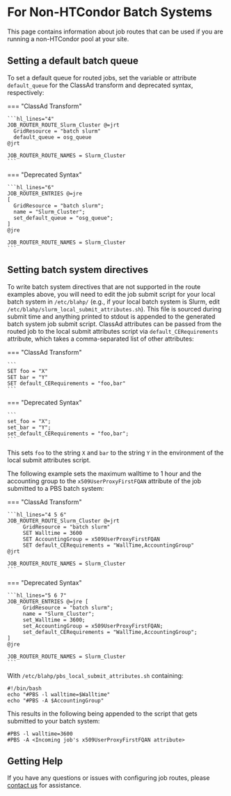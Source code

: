 For Non-HTCondor Batch Systems
==============================

This page contains information about job routes that can be used if you are running a non-HTCondor pool at your site.

Setting a default batch queue
-----------------------------

To set a default queue for routed jobs, set the variable or attribute `default_queue` for the ClassAd
transform and deprecated syntax, respectively:

=== "ClassAd Transform"

    ```hl_lines="4"
    JOB_ROUTER_ROUTE_Slurm_Cluster @=jrt
      GridResource = "batch slurm"
      default_queue = osg_queue
    @jrt

    JOB_ROUTER_ROUTE_NAMES = Slurm_Cluster
    ```

=== "Deprecated Syntax"

    ```hl_lines="6"
    JOB_ROUTER_ENTRIES @=jre
    [
      GridResource = "batch slurm";
      name = "Slurm_Cluster";
      set_default_queue = "osg_queue";
    ]
    @jre

    JOB_ROUTER_ROUTE_NAMES = Slurm_Cluster
    ```

Setting batch system directives
-------------------------------

To write batch system directives that are not supported in the route examples above, you will need to edit the job
submit script for your local batch system in `/etc/blahp/`
(e.g., if your local batch system is Slurm, edit `/etc/blahp/slurm_local_submit_attributes.sh`).
This file is sourced during submit time and anything printed to stdout is appended to the generated batch system job
submit script.
ClassAd attributes can be passed from the routed job to the local submit attributes script via
`default_CERequirements` attribute, which takes a comma-separated list of other attributes:

=== "ClassAd Transform"

    ```
    SET foo = "X"
    SET bar = "Y"
    SET default_CERequirements = "foo,bar"
    ```

=== "Deprecated Syntax"

    ```
    set_foo = "X";
    set_bar = "Y";
    set_default_CERequirements = "foo,bar";
    ```

This sets `foo` to the string `X` and `bar` to the string `Y` in the environment of the local submit attributes script.

The following example sets the maximum walltime to 1 hour and the accounting group to the `x509UserProxyFirstFQAN`
attribute of the job submitted to a PBS batch system:

=== "ClassAd Transform"

    ```hl_lines="4 5 6"
    JOB_ROUTER_ROUTE_Slurm_Cluster @=jrt
         GridResource = "batch slurm"
         SET Walltime = 3600
         SET AccountingGroup = x509UserProxyFirstFQAN
         SET default_CERequirements = "WallTime,AccountingGroup"
    @jrt

    JOB_ROUTER_ROUTE_NAMES = Slurm_Cluster
    ```

=== "Deprecated Syntax"

    ```hl_lines="5 6 7"
    JOB_ROUTER_ENTRIES @=jre [
         GridResource = "batch slurm";
         name = "Slurm_Cluster";
         set_Walltime = 3600;
         set_AccountingGroup = x509UserProxyFirstFQAN;
         set_default_CERequirements = "WallTime,AccountingGroup";
    ]
    @jre

    JOB_ROUTER_ROUTE_NAMES = Slurm_Cluster
    ```

With `/etc/blahp/pbs_local_submit_attributes.sh` containing:

```
#!/bin/bash
echo "#PBS -l walltime=$Walltime"
echo "#PBS -A $AccountingGroup"
```

This results in the following being appended to the script that gets submitted to your batch system:

```
#PBS -l walltime=3600
#PBS -A <Incoming job's x509UserProxyFirstFQAN attribute>
```

Getting Help
------------

If you have any questions or issues with configuring job routes, please [contact us](../../index.md#contact-us) for
assistance.
